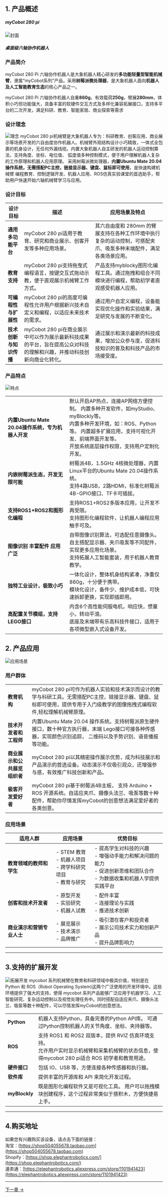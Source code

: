 ## 1. 产品概述

##### myCobot 280 pi

![封面](../../resource/1-ProductInformation/1.ProductIntroduction/1-1.png)
##### 桌面级六轴协作机器人

### 产品简介

myCobot 280 Pi 六轴协作机器人是大象机器人精心研发的**多功能轻量型智能机械臂**，隶属“myCobot系列”产品，采用**树莓派微处理器**，是大象机器人面向**机器人及人工智能教育生态**的核心产品之一。

myCobot 280 Pi 六轴协作机器人自重**860g**，有效载荷**250g**，臂展**280mm**，体积小巧但功能强大，具备丰富的软硬件交互方式及多样化兼容拓展接口，支持多平台的二次开发，满足科研、教育、智能家居、商业探索等需求

### 设计理念
![理念](../../resource/1-ProductInformation/1.ProductIntroduction/mycobot-280-pi-cn.jpg)
myCobot 280 pi机械臂是大象机器人专为：科研教育、创客应用、商业展示等场景开发的六自由度协作机器人。机械臂外观结构设计小巧精致，⼀体式全包裹的机身设计，无任何外漏线缆。内置大象机器人自主研发的机器⼈运动控制算法，支持角度、坐标、电位值、 弧度值多种控制模式，便于用户理解机器⼈复杂的⼯作原理和机器人应用原理。 采用树莓派微处理器，**内置Ubuntu Mate 20.04 操作系统，无需搭配PC主控，链接显示器、键盘、鼠标即可使用**，是快速构建机械臂 编程教育、控制逻辑开发、机器人应用、ROS仿真实验课堂的首选助手，帮助用户快速开始六轴机械臂学习与应用。

### 设计目标

| 设计目标               | 描述                                                         | 应用场景及特点                                               |
| ---------------------- | ------------------------------------------------------------ | ------------------------------------------------------------ |
| **通用多功能平台**     | myCobot 280 pi适用于教育、研究和商业展示、创客开发等多种应用场景。 | 其六自由度和 280mm 的臂展支持在各种工作环境中执行复杂的运动控制，可搭配夹爪、吸泵多种末端配件，满足各类场景应用。 |
| **教育支持**           | myCobot 280 pi支持拖曳式编程语言，按键交互式拖动示教，便于直观展示机械臂工作方式。 | 产品支持myblocky图形化编程工具。通过拖拽和组合不同模块进行编程，帮助初学者直观感受机器人应用。 |
| **可编程性与扩展性**   | myCobot 280 pi的高度可编程性允许用户根据新兴技术自定义和编程，以适应未来技术的需求。 | 通过用户自定义编程，设备能实现优化操作和实验结果，满足研究与发展的不断变化。 |
| **技术创新与知识传播** | myCobot 280 pi在商业展示中可以作为展示最新科技成果的平台，旨在提高公众对科技的理解和兴趣，并推动科技创新向商业化转化。 | 通过展示和演示最新的科技成果，增加公众参与度，促进科技知识的普及和科技产品的市场接受度。 |

### 产品特点

![特点](../../resource/1-ProductInformation/1.ProductIntroduction/ProductFeature.png)

|                                                   |                                                              |
| ------------------------------------------------- | ------------------------------------------------------------ |
| **内置Ubuntu Mate 20.04操作系统，专为机器人开发** | 默认开启AP热点，连接AP网络方便控制。 内置多种开发软件，如myStudio、myBlockly等。 <br/> 内置多种开发环境，如：ROS、Python等。 内置超多扩展应用，支持可视化开发、前端界面开发等。  <br/>开放系统底层操作权限，支持用户定制化开发。 |
| **内嵌树莓派生态，开发无限可能**                  | 树莓派4B，1.5GHz 4核微处理器，内置Linux平台的Ubuntu Mate 20.04操作系统。 <br/>支持4路USB，2路HDMI，标准化树莓派4B-GPIO接口、TF卡可插拔。 |
| **支持ROS1+ROS2和图形化编程**                     | 支持ROS1+ROS2多版本应用，让开发不再受限。 <br/>支持图形化编程软件，让机器人编程应用触手可及。 |
| **图像识别 丰富配件 应用广泛**                    | 自带图像识别算法，可选配任意摄像头。 自主搭配显示器、夹爪吸泵等不同配件，实现更多应用化场景。<br/> 支持拓展人工智能套装，用于机器人教育教学。 |
| **独特工业设计，极致小巧**                        | 一体化设计，整体机身结构紧凑，净重仅860g，十分便于携带。<br/> 模块化设计，备件少、维护成本低，可快速拆卸更换，实现即插即用。 |
| **高配置关节模组，支持LEGO接口**                  | 内含6个高性能伺服电机，响应快，惯量小，转动平滑。 <br>底座及末端带有乐高科技件接口，适用于各项微型嵌入式设备开发。 |



## 2. 产品应用

![应用场景](../../resource/1-ProductInformation/1.ProductIntroduction/ApplicationScenario.png)
### 用户群体

|                              |                                                              |
| ---------------------------- | ------------------------------------------------------------ |
| **教育机构**                 | myCobot 280 pi可作为机器人实验和技术演示而设计的教学与科研工具。无需搭配PC主控，链接显示器、键盘、鼠标即可使用，提供专用于入门级教学的图像拖拽式编程软件,轻松理解机械臂原理。 |
| **技术开发者和工程师**       | 内置Ubuntu Mate 20.04 操作系统。支持树莓派原生硬件接口，数十种官方执行器，末端 Lego接口可接各种传感器，实现颜色识别追踪， 二维码以及手势识别、语音播报等功能。 |
| **商业展示和公共展览组织者** | myCobot 280 pi以其精密操作展示优势，成为科技展示和产品演示的首选设备。动态演示不仅吸引观众，还增强参与感，有效推广科技创新和产品。 |
| **极客开发爱好者**           | myCobot 280  pi基于树莓派4B主板， 支持 Arduino + ROS 开源系统。自适应夹爪、摄像头法兰、吸泵等数十种配件，帮助你尽情发挥myCobot的创意想法满足爱好者的各类创意。 |


### 应用场景
| 适用人群                   | **应用场景**                                                 | **优势目标**                                                 |
| -------------------------- | ------------------------------------------------------------ | ------------------------------------------------------------ |
| **教育领域的教师和学生**   | - STEM 教育<br>- 机器人项目<br>- 跨学科研究项目<br>- 教育与研究 | - 提高学生对科技的兴趣<br>- 增强动手能力和解决问题的能力<br>- 促进创新思维和团队合作<br>- 为数据收集和机器人学提供实践平台 |
| **创客和技术开发者**       | - 原型开发<br>- 实验研究<br>- 机器人试教                     | - 配件丰富<br>- 连接理论与实践<br>- 推进技术创新             |
| **商业演示和营销专业人士** | - 展览展示<br>- 技术演示<br>- 品牌推广                       | - 吸引潜在客户和投资者<br>- 展示公司技术实力和创新产品<br>- 提升品牌影响力 |

---

## 3.支持的扩展开发
![拓展开发](../../resource/1-ProductInformation/1.ProductIntroduction/配件.png)
mycobot 系列机械臂在教育和科研领域中极具价值，特别是在 Python 和 ROS（Robot Operating System)这两个广泛使用的开发环境中。这些环境提供了强大的支持，使得 mycobot  系列产品能够广泛应用于机器学习、人工智能研究、复杂运动控制以及视觉处理任务中。同时搭配自适应夹爪、摄像头法兰、吸泵等数十种配件，可以尽情发挥myCobot的创意想法。

|   |  |
| ------------------------------------------------------------ | ------------------------------------------------------------ |
| **Python**                                                   | 机器人支持Python，具备完善的Python API库。 可通过Python控制机器人的关节角度、坐标、夹持器等。 |
| **ROS**                                                      | 支持 ROS1 和 ROS2 双版本，提供 RVIZ 仿真环境支持。<br>允许用户实时显示机械臂和采集机械臂的状态信息，使得mycobot 280 pi适合 ROS 初学者和教育用途。 |
| **硬件接口**                                                 | 包括 IO、USB 等，方便连接各种传感器和执行器。              |
| **软件库**                                                   | 提供丰富的开源库和 API 来简化开发过程。                    |
| **myBlockly** | 既是图形化编程软件又是可视化工具。 用户可以拖拽模块创建程序，这个过程非常类似于搭积木，方便快捷易上手。 |

---


## 4.购买地址

如果您有兴趣购买该设备，请点击下面的链接：  
淘宝：[https://shop504055678.taobao.com](https://shop504055678.taobao.com)  
Shopify：[https://shop.elephantrobotics.com/](https://shop.elephantrobotics.com/)  
速卖通：[https://elephantrobotics.aliexpress.com/store/1101941423](https://elephantrobotics.aliexpress.com/store/1101941423)

---

[下一章 →](../2.ProductParameter/2-ProductParameters.md)